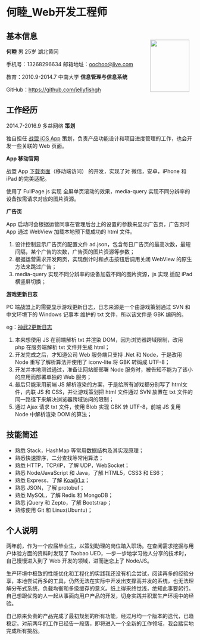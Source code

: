 # 何睦_Web开发工程师

## 基本信息

**何睦** 男 25岁 湖北黄冈

手机号：13268296634 邮箱地址：oochoo@live.com

教育：2010.9-2014.7 中南大学 **信息管理与信息系统**

GitHub：<https://github.com/jellyfishgh>

<img src='http://7xq0r0.com1.z0.glb.clouddn.com/me1.jpg' width='105' height='140' style='position:absolute;right:240px;top:185px;'/>

## 工作经历

2014.7-2016.9 多益网络 **策划**

独自担任 [战盟 iOS App](<https://itunes.apple.com/cn/app/zhan-meng-lian-jie-you-xi/id1015325531?mt=8>) 策划，负责产品功能设计和项目进度管理的工作，也会开发一些关联的 Web 页面。

**App 移动官网**

战盟 App [下载页面](<http://quan.duoyi.com/html/dp.html>)（移动端访问） 的开发，实现了对 微信，安卓，iPhone 和 iPad 的完美适配。

使用了 FullPage.js 实现 全屏单页滚动的效果，media-query 实现不同分辨率的设备按需请求对应的图片资源。

**广告页**

App 启动时会根据运营同事在管理后台上的设置的参数来显示广告页，广告页时 App 通过 WebView 加载本地预下载成功的 html 文件。

1. 设计控制显示广告页的配置文件 ad.json，包含每日广告页的最高次数，最短间隔，某个广告的次数，广告页的图片资源等参数；
1. 根据运营需求开发网页，实现倒计时和点击按钮后调用关闭 WebView 的原生方法来跳过广告；
1. media-query 实现不同分辨率的设备加载不同的图片资源，js 实现 适配 iPad 横竖屏切换；

**游戏更新日志**

PC 端战盟上的需要显示游戏更新日志，日志来源是一个由游戏策划通过 SVN 和 中文环境下的 Windows 记事本 维护的 txt 文件，所以该文件是 GBK 编码的。

eg：[神武2更新日志](<http://wzupdate.duoyi.com/sw_new.html>)

1. 本来想使用 JS 在前端解析 txt 并渲染 DOM，因为浏览器跨域限制，改用 php 在服务端解析 txt 文件并生成 html；
1. 开发完成之后，才知道公司 Web 服务端只支持 .Net 和 Node，于是改用 Node 重写了解析算法并使用了 iconv-lite 将 GBK 转码成 UTF-8；
1. 开发并本地测试通过，准备让网站部部署 Node 服务时，被告知不能为了该小的应用而部署单独的 Web 服务；
1. 最后只能采用前端 JS 解析渲染的方案，于是给所有游戏都分别写了 html文件，内联 JS 和 CSS，并让游戏策划把 html 文件通过 SVN 放置在 txt 文件的同一路径下来解决浏览器跨域访问的限制；
1. 通过 Ajax 请求 txt 文件，使用 Blob 实现 GBK 转 UTF-8，前端 JS 复用 Node 中解析渲染 DOM 的算法；

## 技能简述

- 熟悉 Stack，HashMap 等常用数据结构及其实现原理；
- 熟悉快速排序，二分查找等常用算法；
- 熟悉 HTTP，TCP/IP，了解 UDP，WebSocket；
- 熟悉 Node/JavaScript 和 Java，了解 HTML5，CSS3 和 ES6；
- 熟悉 Express，了解 Koa@1.x；
- 熟悉 JSON，了解 protobuf；
- 熟悉 MySQL，了解 Redis 和 MongoDB；
- 熟悉 jQuery 和 Zepto，了解 Bootstrap；
- 熟练使用 Git 和 Linux(Ubuntu)；

## 个人说明

两年前，作为一个应届毕业生，以策划助理的岗位踏入职场。在查阅需求挖掘与用户体验方面的资料时发现了 Taobao UED，一步一步地学习他人分享的技术时，自己慢慢进入到了 Web 开发的领域，进而迷恋上了 Node/JS。

生产环境中极致的性能优化和工程化的实践我还没有机会尝试，阅读再多的经验分享，本地尝试再多的工具，仍然无法在实际中开发出支撑高并发的系统，也无法理解分布式系统，负载均衡和多级缓存的意义。纸上得来终觉浅，绝知此事要躬行。自己想跟优秀的人一起从事面向用户产品的开发，切身实践并积累生产环境中的经验。

自己原来负责的产品完成了最初规划的所有功能，经过月均一个版本的迭代，已趋稳定。对前两年的工作已经告一段落，即将进入一个全新的工作领域，我会踏实地完成所有挑战。
